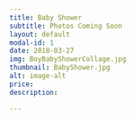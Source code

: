 ```yaml
---
title: Baby Shower
subtitle: Photos Coming Soon
layout: default
modal-id: 1
date: 2018-03-27
img: BoyBabyShowerCollage.jpg
thumbnail: BabyShower.jpg
alt: image-alt
price: 
description: 

---
```

